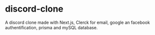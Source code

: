 # discord-clone
A discord clone made with Next.js, Clerck for email, google an facebook authentification, prisma and mySQL database.
